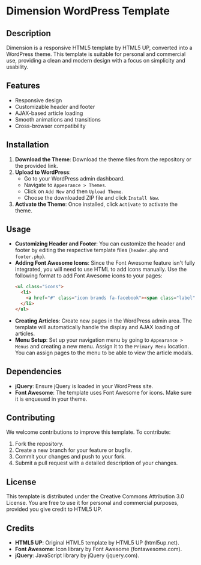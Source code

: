 # Dimension WordPress Template

## Description
Dimension is a responsive HTML5 template by HTML5 UP, converted into a WordPress theme. This template is suitable for personal and commercial use, providing a clean and modern design with a focus on simplicity and usability.

## Features
- Responsive design
- Customizable header and footer
- AJAX-based article loading
- Smooth animations and transitions
- Cross-browser compatibility

## Installation
1. **Download the Theme**: Download the theme files from the repository or the provided link.
2. **Upload to WordPress**:
   - Go to your WordPress admin dashboard.
   - Navigate to `Appearance > Themes`.
   - Click on `Add New` and then `Upload Theme`.
   - Choose the downloaded ZIP file and click `Install Now`.
3. **Activate the Theme**: Once installed, click `Activate` to activate the theme.

## Usage
- **Customizing Header and Footer**: You can customize the header and footer by editing the respective template files (`header.php` and `footer.php`).
- **Adding Font Awesome Icons**: Since the Font Awesome feature isn't fully integrated, you will need to use HTML to add icons manually. Use the following format to add Font Awesome icons to your pages:
  ```html
  <ul class="icons">
    <li>
      <a href="#" class="icon brands fa-facebook"><span class="label">Facebook</span></a>
    </li>
  </ul>
- **Creating Articles**: Create new pages in the WordPress admin area. The template will automatically handle the display and AJAX loading of articles.
- **Menu Setup**: Set up your navigation menu by going to `Appearance > Menus` and creating a new menu. Assign it to the `Primary Menu` location. You can assign pages to the menu to be able to view the article modals.

## Dependencies
- **jQuery**: Ensure jQuery is loaded in your WordPress site.
- **Font Awesome**: The template uses Font Awesome for icons. Make sure it is enqueued in your theme.

## Contributing
We welcome contributions to improve this template. To contribute:
1. Fork the repository.
2. Create a new branch for your feature or bugfix.
3. Commit your changes and push to your fork.
4. Submit a pull request with a detailed description of your changes.

## License
This template is distributed under the Creative Commons Attribution 3.0 License. You are free to use it for personal and commercial purposes, provided you give credit to HTML5 UP.

## Credits
- **HTML5 UP**: Original HTML5 template by HTML5 UP (html5up.net).
- **Font Awesome**: Icon library by Font Awesome (fontawesome.com).
- **jQuery**: JavaScript library by jQuery (jquery.com).
